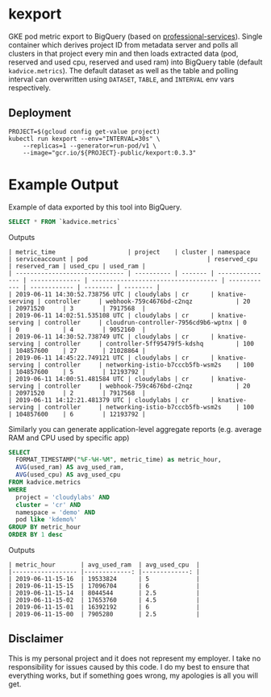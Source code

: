 # kexport

GKE pod metric export to BigQuery (based on [professional-services](https://github.com/mchmarny/professional-services)). Single container which derives project ID from metadata server and polls all clusters in that project every min and then loads extracted data (pod, reserved and used cpu, reserved and used ram) into BigQuery table (default `kadvice.metrics`). The default dataset as well as the table and polling interval can overwritten using `DATASET`, `TABLE`, and `INTERVAL` env vars respectively.

## Deployment

```shell
PROJECT=$(gcloud config get-value project)
kubectl run kexport --env="INTERVAL=30s" \
	--replicas=1 --generator=run-pod/v1 \
	--image="gcr.io/${PROJECT}-public/kexport:0.3.3"
```

# Example Output

Example of data exported by this tool into BigQuery.

```sql
SELECT * FROM `kadvice.metrics`
```

Outputs

```shell
| metric_time                    | project    | cluster | namespace       | serviceaccount | pod                                 | reserved_cpu | reserved_ram | used_cpu | used_ram |
| ------------------------------ | ---------- | ------- | --------------- | -------------- | ----------------------------------- | ------------ | ------------ | -------- | -------- |
| 2019-06-11 14:30:52.738756 UTC | cloudylabs | cr      | knative-serving | controller     | webhook-759c4676bd-c2nqz            | 20           | 20971520     | 3        | 7917568  |
| 2019-06-11 14:02:51.535108 UTC | cloudylabs | cr      | knative-serving | controller     | cloudrun-controller-7956cd9b6-wptnx | 0            | 0            | 4        | 9052160  |
| 2019-06-11 14:30:52.738749 UTC | cloudylabs | cr      | knative-serving | controller     | controller-5ff95479f5-kdshq         | 100          | 104857600    | 27       | 21028864 |
| 2019-06-11 14:45:22.749121 UTC | cloudylabs | cr      | knative-serving | controller     | networking-istio-b7cccb5fb-wsm2s    | 100          | 104857600    | 5        | 12193792 |
| 2019-06-11 14:00:51.481584 UTC | cloudylabs | cr      | knative-serving | controller     | webhook-759c4676bd-c2nqz            | 20           | 20971520     | 2        | 7917568  |
| 2019-06-11 14:12:21.481379 UTC | cloudylabs | cr      | knative-serving | controller     | networking-istio-b7cccb5fb-wsm2s    | 100          | 104857600    | 6        | 12193792 |
```

Similarly you can generate application-level aggregate reports (e.g. average RAM and CPU used by specific app)

```sql
SELECT
  FORMAT_TIMESTAMP("%F-%H-%M", metric_time) as metric_hour,
  AVG(used_ram) AS avg_used_ram,
  AVG(used_cpu) AS avg_used_cpu
FROM kadvice.metrics
WHERE
  project = 'cloudylabs' AND
  cluster = 'cr' AND
  namespace = 'demo' AND
  pod like 'kdemo%'
GROUP BY metric_hour
ORDER BY 1 desc
```

Outputs

```shell
| metric_hour 	    | avg_used_ram 	| avg_used_cpu 	|
|------------------	|-------------:	|-------------:	|
| 2019-06-11-15-16 	| 19533824 	    | 5 	        |
| 2019-06-11-15-15 	| 17096704 	    | 6 	        |
| 2019-06-11-15-14 	| 8044544 	    | 2.5 	        |
| 2019-06-11-15-02 	| 17653760 	    | 4.5 	        |
| 2019-06-11-15-01 	| 16392192 	    | 6 	        |
| 2019-06-11-15-00 	| 7905280 	    | 2.5 	        |
```


## Disclaimer

This is my personal project and it does not represent my employer. I take no responsibility for issues caused by this code. I do my best to ensure that everything works, but if something goes wrong, my apologies is all you will get.